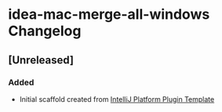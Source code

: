 <!-- Keep a Changelog guide -> https://keepachangelog.com -->

# idea-mac-merge-all-windows Changelog

## [Unreleased]
### Added
- Initial scaffold created from [IntelliJ Platform Plugin Template](https://github.com/JetBrains/intellij-platform-plugin-template)
